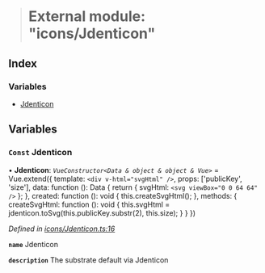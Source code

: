 > # External module: "icons/Jdenticon"

## Index

### Variables

* [Jdenticon](_icons_jdenticon_.md#const-jdenticon)

## Variables

### `Const` Jdenticon

• **Jdenticon**: *`VueConstructor<Data & object & object & Vue>`* =  Vue.extend({
  template: `<div v-html="svgHtml" />`,
  props: ['publicKey', 'size'],
  data: function (): Data {
    return {
      svgHtml: `<svg viewBox="0 0 64 64" />`
    };
  },
  created: function (): void {
    this.createSvgHtml();
  },
  methods: {
    createSvgHtml: function (): void {
      this.svgHtml = jdenticon.toSvg(this.publicKey.substr(2), this.size);
    }
  }
})

*Defined in [icons/Jdenticon.ts:16](https://github.com/polkadot-js/ui/blob/85a8a3a/packages/vue-identicon/src/icons/Jdenticon.ts#L16)*

**`name`** Jdenticon

**`description`** The substrate default via Jdenticon